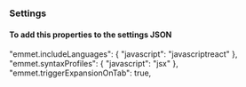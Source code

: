 ### Settings
#### To add this properties to the settings JSON


  "emmet.includeLanguages": {
    "javascript": "javascriptreact"
  },
  "emmet.syntaxProfiles": {
     "javascript": "jsx"
  },
  "emmet.triggerExpansionOnTab": true,
